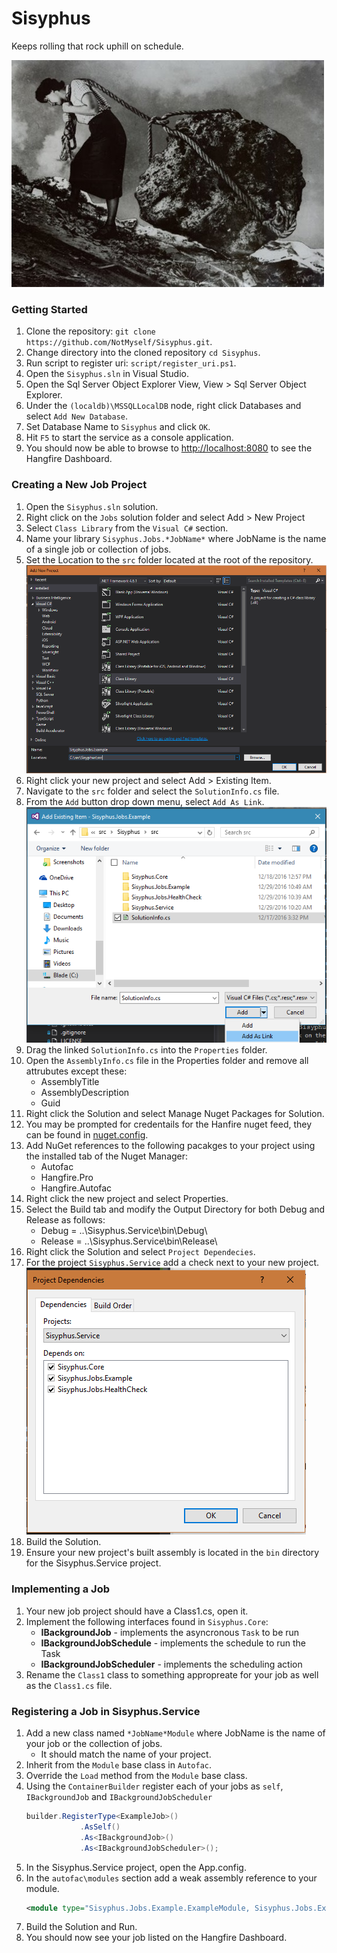 # Sisyphus
Keeps rolling that rock uphill on schedule.

![Sisyphus](/docs/images/sisyphus.jpg?raw=true "Sisyphus")

### Getting Started

1. Clone the repository: `git clone https://github.com/NotMyself/Sisyphus.git`.
2. Change directory into the cloned repository `cd Sisyphus`.
3. Run script to register uri: `script/register_uri.ps1`.
4. Open the `Sisyphus.sln` in Visual Studio.
5. Open the Sql Server Object Explorer View, View > Sql Server Object Explorer.
6. Under the `(localdb)\MSSQLLocalDB` node, right click Databases and select `Add New Database`.
7. Set Database Name to `Sisyphus` and click `OK`.
8. Hit `F5` to start the service as a console application.
9. You should now be able to browse to [http://localhost:8080](http://localhost:80800) to see the Hangfire Dashboard.

### Creating a New Job Project

1. Open the `Sisyphus.sln` solution.
2. Right click on the `Jobs` solution folder and select Add > New Project
3. Select `Class Library` from the `Visual C#` section.
4. Name your library `Sisyphus.Jobs.*JobName*` where JobName is the name of a single job or collection of jobs.
5. Set the Location to the `src` folder located at the root of the repository.
    ![Add New Project](/docs/images/add_new_project.PNG?raw=true "Add New Project")
6. Right click your new project and select Add > Existing Item.
7. Navigate to the `src` folder and select the `SolutionInfo.cs` file.
8. From the `Add` button drop down menu, select `Add As Link`.
    ![Add As Link](/docs/images/add_solution_info.PNG?raw=true "Add As Link")
9. Drag the linked `SolutionInfo.cs` into the `Properties` folder.
10. Open the `AssemblyInfo.cs` file in the Properties folder and remove all attrubutes except these:
    - AssemblyTitle
    - AssemblyDescription
    - Guid
11. Right click the Solution and select Manage Nuget Packages for Solution.
12. You may be prompted for credentails for the Hanfire nuget feed, they can be found in [nuget.config](nuget.config).
13. Add NuGet references to the following pacakges to your project using the installed tab of the Nuget Manager:
    - Autofac
    - Hangfire.Pro
    - Hangfire.Autofac
14. Right click the new project and select Properties.
15. Select the Build tab and modify the Output Directory for both Debug and Release as follows:
    - Debug = ..\Sisyphus.Service\bin\Debug\
    - Release = ..\Sisyphus.Service\bin\Release\ 
16. Right click the Solution and select `Project Dependecies`.
17. For the project `Sisyphus.Service` add a check next to your new project.
    ![Add Project Dependeices](/docs/images/add_project_dependecies.PNG?raw=true "Add Project Dependecies")
18. Build the Solution.
19. Ensure your new project's built assembly is located in the `bin` directory for the Sisyphus.Service project.

### Implementing a Job

1. Your new job project should have a Class1.cs, open it.
2. Implement the following interfaces found in `Sisyphus.Core`:
   - **IBackgroundJob** - implements the asyncronous `Task` to be run
   - **IBackgroundJobSchedule** - implements the schedule to run the Task
   - **IBackgroundJobScheduler** - implements the scheduling action
3. Rename the `Class1` class to something appropreate for your job as well as the `Class1.cs` file.

### Registering a Job in Sisyphus.Service

1. Add a new class named `*JobName*Module` where JobName is the name of your job or the collection of jobs.
   - It should match the name of your project.
2. Inherit from the `Module` base class in `Autofac`.
3. Override the `Load` method from the `Module` base class.
4. Using the `ContainerBuilder` register each of your jobs as `self`, `IBackgroundJob` and `IBackgroundJobScheduler`
    ```csharp
    builder.RegisterType<ExampleJob>()
                .AsSelf()
                .As<IBackgroundJob>()
                .As<IBackgroundJobScheduler>();
   ```
5. In the Sisyphus.Service project, open the App.config.
6. In the `autofac\modules` section add a weak assembly reference to your module.
   ```xml
   <module type="Sisyphus.Jobs.Example.ExampleModule, Sisyphus.Jobs.Example" />
   ```
7. Build the Solution and Run.
8. You should now see your job listed on the Hangfire Dashboard.